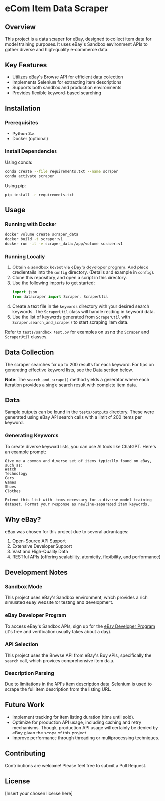 # eCom Item Data Scraper

## Overview
This project is a data scraper for eBay, designed to collect item data for model training purposes. It uses eBay's Sandbox environment APIs to gather diverse and high-quality e-commerce data.

## Key Features
- Utilizes eBay's Browse API for efficient data collection
- Implements Selenium for extracting item descriptions
- Supports both sandbox and production environments
- Provides flexible keyword-based searching

## Installation

### Prerequisites
- Python 3.x
- Docker (optional)

### Install Dependencies
Using conda:
```bash
conda create --file requirements.txt --name scraper
conda activate scraper
```

Using pip:
```bash
pip install -r requirements.txt
```

## Usage

### Running with Docker
```bash
docker volume create scraper_data
docker build -t scraper:v1 .
docker run -it -v scraper_data:/app/volume scraper:v1
```

### Running Locally
1. Obtain a sandbox keyset via [eBay's developer program](https://developer.ebay.com/develop/get-started). And place credientails into the `config` directory. (Details and example in `config`).
2. Clone this repository, and open a script in this directory.
3. Use the following imports to get started:
   ```python
   import json
   from datacraper import Scraper, ScraperUtil
   ```
4. Create a text file in the `keywords` directory with your desired search keywords. The `ScraperUtil` class will handle reading in keyword data.
5. Use the list of keywords generated from `ScraperUtil` with `Scraper.search_and_scrape()` to start scraping item data.  

Refer to `tests/sandbox_test.py` for examples on using the `Scraper` and `ScraperUtil` classes.

## Data Collection

The scraper searches for up to 200 results for each keyword. For tips on generating effective keyword lists, see the [Data](#data) section below.

**Note**: The `search_and_scrape()` method yields a generator where each iteration provides a single search result with complete item data.

## Data

Sample outputs can be found in the `tests/outputs` directory. These were generated using eBay API search calls with a limit of 200 items per keyword.

### Generating Keywords
To create diverse keyword lists, you can use AI tools like ChatGPT. Here's an example prompt:

```
Give me a common and diverse set of items typically found on eBay, such as:
Watch
Technology
Cars
Games
Shoes
Clothes

Extend this list with items necessary for a diverse model training dataset. Format your response as newline-separated item keywords.
```

## Why eBay?

eBay was chosen for this project due to several advantages:
1. Open-Source API Support
2. Extensive Developer Support
3. Vast and High-Quality Data
4. RESTful APIs (offering scalability, atomicity, flexibility, and performance)

## Development Notes

### Sandbox Mode
This project uses eBay's Sandbox environment, which provides a rich simulated eBay website for testing and development.

### eBay Developer Program
To access eBay's Sandbox APIs, sign up for the [eBay Developer Program](https://developer.ebay.com/develop/get-started) (it's free and verification usually takes about a day).

### API Selection
This project uses the Browse API from eBay's Buy APIs, specifically the `search` call, which provides comprehensive item data.

### Description Parsing
Due to limitations in the API's item description data, Selenium is used to scrape the full item description from the listing URL.

## Future Work
- Implement tracking for item listing duration (time until sold).
- Optimize for production API usage, including caching and retry mechanisms. Though, production API usage will certainly be denied by eBay given the scope of this project.
- Improve performance through threading or multiprocessing techniques.

## Contributing
Contributions are welcome! Please feel free to submit a Pull Request.

## License
[Insert your chosen license here]

